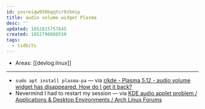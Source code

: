 ```yaml
---
id: yosreiqw930bgqtcr9zkmip
title: audio volume widget Plasma
desc: ''
updated: 1652815757645
created: 1652790880550
tags:
  - tidbits
---
```


- Areas: [[devlog.linux]]

---

- `sudo apt install plasma-pa` — via [r/kde - Plasma 5.12 - audio volume widget has disappeared. How do I get it back?](https://www.reddit.com/r/kde/comments/8pn7bd/plasma_512_audio_volume_widget_has_disappeared/)
- Nevermind I had to restart my session — via [KDE audio applet problem / Applications & Desktop Environments / Arch Linux Forums](https://bbs.archlinux.org/viewtopic.php?id=234196)

